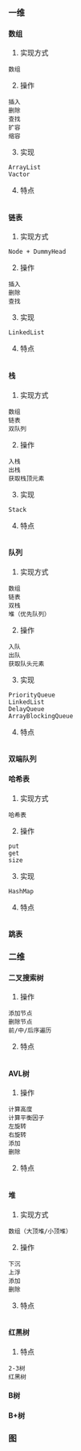 ### 一维
#### 数组
1. 实现方式
```
数组
```
2. 操作
```
插入
删除
查找
扩容
缩容
```
3. 实现
```
ArrayList
Vactor
```
4. 特点
```
```
#### 链表
1. 实现方式
```
Node + DummyHead
```
2. 操作
```
插入
删除
查找
```
3. 实现
```
LinkedList
```
4. 特点
```
```
#### 栈
1. 实现方式
```
数组
链表
双队列
```
2. 操作
```
入栈
出栈
获取栈顶元素
```
3. 实现
```
Stack
```
4. 特点
```
```
#### 队列
1. 实现方式
```
数组
链表
双栈
堆（优先队列）
```
2. 操作
```
入队
出队
获取队头元素
```
3. 实现
```
PriorityQueue
LinkedList
DelayQueue
ArrayBlockingQueue
```
4. 特点
```
```
#### 双端队列
#### 哈希表
1. 实现方式
```
哈希表
```
2. 操作
```
put
get
size
```
3. 实现
```
HashMap
```
4. 特点
```

```
#### 跳表

### 二维
#### 二叉搜索树
1. 操作
```
添加节点
删除节点
前/中/后序遍历
```
2. 特点
```
```
#### AVL树
1. 操作
```
计算高度
计算平衡因子
左旋转
右旋转
添加
删除
```
2. 特点
```
```
#### 堆
1. 实现方式
```
数组（大顶堆/小顶堆）
```
2. 操作
```
下沉
上浮
添加
删除
```
3. 特点
```
```
#### 红黑树
1. 特点
```
2-3树
红黑树
```
#### B树
#### B+树

### 图